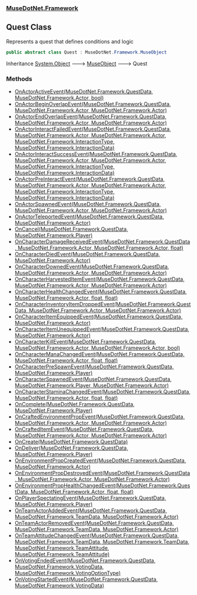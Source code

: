 ### [MuseDotNet.Framework](./MuseDotNet-Framework.md 'MuseDotNet.Framework')
## Quest Class
Represents a quest that defines conditions and logic  
```csharp
public abstract class Quest : MuseDotNet.Framework.MuseObject
```
Inheritance [System.Object](https://docs.microsoft.com/en-us/dotnet/api/System.Object 'System.Object') &#129106; [MuseObject](./MuseObject.md 'MuseDotNet.Framework.MuseObject') &#129106; Quest  
### Methods
- [OnActorActiveEvent(MuseDotNet.Framework.QuestData, MuseDotNet.Framework.Actor, bool)](./Quest-OnActorActiveEvent(QuestData_Actor_bool).md 'MuseDotNet.Framework.Quest.OnActorActiveEvent(MuseDotNet.Framework.QuestData, MuseDotNet.Framework.Actor, bool)')
- [OnActorBeginOverlapEvent(MuseDotNet.Framework.QuestData, MuseDotNet.Framework.Actor, MuseDotNet.Framework.Actor)](./Quest-OnActorBeginOverlapEvent(QuestData_Actor_Actor).md 'MuseDotNet.Framework.Quest.OnActorBeginOverlapEvent(MuseDotNet.Framework.QuestData, MuseDotNet.Framework.Actor, MuseDotNet.Framework.Actor)')
- [OnActorEndOverlapEvent(MuseDotNet.Framework.QuestData, MuseDotNet.Framework.Actor, MuseDotNet.Framework.Actor)](./Quest-OnActorEndOverlapEvent(QuestData_Actor_Actor).md 'MuseDotNet.Framework.Quest.OnActorEndOverlapEvent(MuseDotNet.Framework.QuestData, MuseDotNet.Framework.Actor, MuseDotNet.Framework.Actor)')
- [OnActorInteractFailedEvent(MuseDotNet.Framework.QuestData, MuseDotNet.Framework.Actor, MuseDotNet.Framework.Actor, MuseDotNet.Framework.InteractionType, MuseDotNet.Framework.InteractionData)](./Quest-OnActorInteractFailedEvent(QuestData_Actor_Actor_InteractionType_InteractionData).md 'MuseDotNet.Framework.Quest.OnActorInteractFailedEvent(MuseDotNet.Framework.QuestData, MuseDotNet.Framework.Actor, MuseDotNet.Framework.Actor, MuseDotNet.Framework.InteractionType, MuseDotNet.Framework.InteractionData)')
- [OnActorInteractSuccessEvent(MuseDotNet.Framework.QuestData, MuseDotNet.Framework.Actor, MuseDotNet.Framework.Actor, MuseDotNet.Framework.InteractionType, MuseDotNet.Framework.InteractionData)](./Quest-OnActorInteractSuccessEvent(QuestData_Actor_Actor_InteractionType_InteractionData).md 'MuseDotNet.Framework.Quest.OnActorInteractSuccessEvent(MuseDotNet.Framework.QuestData, MuseDotNet.Framework.Actor, MuseDotNet.Framework.Actor, MuseDotNet.Framework.InteractionType, MuseDotNet.Framework.InteractionData)')
- [OnActorPreInteractEvent(MuseDotNet.Framework.QuestData, MuseDotNet.Framework.Actor, MuseDotNet.Framework.Actor, MuseDotNet.Framework.InteractionType, MuseDotNet.Framework.InteractionData)](./Quest-OnActorPreInteractEvent(QuestData_Actor_Actor_InteractionType_InteractionData).md 'MuseDotNet.Framework.Quest.OnActorPreInteractEvent(MuseDotNet.Framework.QuestData, MuseDotNet.Framework.Actor, MuseDotNet.Framework.Actor, MuseDotNet.Framework.InteractionType, MuseDotNet.Framework.InteractionData)')
- [OnActorSpawnedEvent(MuseDotNet.Framework.QuestData, MuseDotNet.Framework.Actor, MuseDotNet.Framework.Actor)](./Quest-OnActorSpawnedEvent(QuestData_Actor_Actor).md 'MuseDotNet.Framework.Quest.OnActorSpawnedEvent(MuseDotNet.Framework.QuestData, MuseDotNet.Framework.Actor, MuseDotNet.Framework.Actor)')
- [OnActorTeleportedEvent(MuseDotNet.Framework.QuestData, MuseDotNet.Framework.Actor)](./Quest-OnActorTeleportedEvent(QuestData_Actor).md 'MuseDotNet.Framework.Quest.OnActorTeleportedEvent(MuseDotNet.Framework.QuestData, MuseDotNet.Framework.Actor)')
- [OnCancel(MuseDotNet.Framework.QuestData, MuseDotNet.Framework.Player)](./Quest-OnCancel(QuestData_Player).md 'MuseDotNet.Framework.Quest.OnCancel(MuseDotNet.Framework.QuestData, MuseDotNet.Framework.Player)')
- [OnCharacterDamageReceivedEvent(MuseDotNet.Framework.QuestData, MuseDotNet.Framework.Actor, MuseDotNet.Framework.Actor, float)](./Quest-OnCharacterDamageReceivedEvent(QuestData_Actor_Actor_float).md 'MuseDotNet.Framework.Quest.OnCharacterDamageReceivedEvent(MuseDotNet.Framework.QuestData, MuseDotNet.Framework.Actor, MuseDotNet.Framework.Actor, float)')
- [OnCharacterDiedEvent(MuseDotNet.Framework.QuestData, MuseDotNet.Framework.Actor)](./Quest-OnCharacterDiedEvent(QuestData_Actor).md 'MuseDotNet.Framework.Quest.OnCharacterDiedEvent(MuseDotNet.Framework.QuestData, MuseDotNet.Framework.Actor)')
- [OnCharacterDownedEvent(MuseDotNet.Framework.QuestData, MuseDotNet.Framework.Actor, MuseDotNet.Framework.Actor)](./Quest-OnCharacterDownedEvent(QuestData_Actor_Actor).md 'MuseDotNet.Framework.Quest.OnCharacterDownedEvent(MuseDotNet.Framework.QuestData, MuseDotNet.Framework.Actor, MuseDotNet.Framework.Actor)')
- [OnCharacterHarvestedItemEvent(MuseDotNet.Framework.QuestData, MuseDotNet.Framework.Actor, MuseDotNet.Framework.Actor)](./Quest-OnCharacterHarvestedItemEvent(QuestData_Actor_Actor).md 'MuseDotNet.Framework.Quest.OnCharacterHarvestedItemEvent(MuseDotNet.Framework.QuestData, MuseDotNet.Framework.Actor, MuseDotNet.Framework.Actor)')
- [OnCharacterHealthChangedEvent(MuseDotNet.Framework.QuestData, MuseDotNet.Framework.Actor, float, float)](./Quest-OnCharacterHealthChangedEvent(QuestData_Actor_float_float).md 'MuseDotNet.Framework.Quest.OnCharacterHealthChangedEvent(MuseDotNet.Framework.QuestData, MuseDotNet.Framework.Actor, float, float)')
- [OnCharacterInventoryItemDroppedEvent(MuseDotNet.Framework.QuestData, MuseDotNet.Framework.Actor, MuseDotNet.Framework.Actor)](./Quest-OnCharacterInventoryItemDroppedEvent(QuestData_Actor_Actor).md 'MuseDotNet.Framework.Quest.OnCharacterInventoryItemDroppedEvent(MuseDotNet.Framework.QuestData, MuseDotNet.Framework.Actor, MuseDotNet.Framework.Actor)')
- [OnCharacterItemEquippedEvent(MuseDotNet.Framework.QuestData, MuseDotNet.Framework.Actor)](./Quest-OnCharacterItemEquippedEvent(QuestData_Actor).md 'MuseDotNet.Framework.Quest.OnCharacterItemEquippedEvent(MuseDotNet.Framework.QuestData, MuseDotNet.Framework.Actor)')
- [OnCharacterItemUnequippedEvent(MuseDotNet.Framework.QuestData, MuseDotNet.Framework.Actor)](./Quest-OnCharacterItemUnequippedEvent(QuestData_Actor).md 'MuseDotNet.Framework.Quest.OnCharacterItemUnequippedEvent(MuseDotNet.Framework.QuestData, MuseDotNet.Framework.Actor)')
- [OnCharacterKillEvent(MuseDotNet.Framework.QuestData, MuseDotNet.Framework.Actor, MuseDotNet.Framework.Actor, bool)](./Quest-OnCharacterKillEvent(QuestData_Actor_Actor_bool).md 'MuseDotNet.Framework.Quest.OnCharacterKillEvent(MuseDotNet.Framework.QuestData, MuseDotNet.Framework.Actor, MuseDotNet.Framework.Actor, bool)')
- [OnCharacterManaChangedEvent(MuseDotNet.Framework.QuestData, MuseDotNet.Framework.Actor, float, float)](./Quest-OnCharacterManaChangedEvent(QuestData_Actor_float_float).md 'MuseDotNet.Framework.Quest.OnCharacterManaChangedEvent(MuseDotNet.Framework.QuestData, MuseDotNet.Framework.Actor, float, float)')
- [OnCharacterPreSpawnEvent(MuseDotNet.Framework.QuestData, MuseDotNet.Framework.Player)](./Quest-OnCharacterPreSpawnEvent(QuestData_Player).md 'MuseDotNet.Framework.Quest.OnCharacterPreSpawnEvent(MuseDotNet.Framework.QuestData, MuseDotNet.Framework.Player)')
- [OnCharacterSpawnedEvent(MuseDotNet.Framework.QuestData, MuseDotNet.Framework.Player, MuseDotNet.Framework.Actor)](./Quest-OnCharacterSpawnedEvent(QuestData_Player_Actor).md 'MuseDotNet.Framework.Quest.OnCharacterSpawnedEvent(MuseDotNet.Framework.QuestData, MuseDotNet.Framework.Player, MuseDotNet.Framework.Actor)')
- [OnCharacterStaminaChangedEvent(MuseDotNet.Framework.QuestData, MuseDotNet.Framework.Actor, float, float)](./Quest-OnCharacterStaminaChangedEvent(QuestData_Actor_float_float).md 'MuseDotNet.Framework.Quest.OnCharacterStaminaChangedEvent(MuseDotNet.Framework.QuestData, MuseDotNet.Framework.Actor, float, float)')
- [OnComplete(MuseDotNet.Framework.QuestData, MuseDotNet.Framework.Player)](./Quest-OnComplete(QuestData_Player).md 'MuseDotNet.Framework.Quest.OnComplete(MuseDotNet.Framework.QuestData, MuseDotNet.Framework.Player)')
- [OnCraftedEnvironmentPropEvent(MuseDotNet.Framework.QuestData, MuseDotNet.Framework.Actor, MuseDotNet.Framework.Actor)](./Quest-OnCraftedEnvironmentPropEvent(QuestData_Actor_Actor).md 'MuseDotNet.Framework.Quest.OnCraftedEnvironmentPropEvent(MuseDotNet.Framework.QuestData, MuseDotNet.Framework.Actor, MuseDotNet.Framework.Actor)')
- [OnCraftedItemEvent(MuseDotNet.Framework.QuestData, MuseDotNet.Framework.Actor, MuseDotNet.Framework.Actor)](./Quest-OnCraftedItemEvent(QuestData_Actor_Actor).md 'MuseDotNet.Framework.Quest.OnCraftedItemEvent(MuseDotNet.Framework.QuestData, MuseDotNet.Framework.Actor, MuseDotNet.Framework.Actor)')
- [OnCreate(MuseDotNet.Framework.QuestData)](./Quest-OnCreate(QuestData).md 'MuseDotNet.Framework.Quest.OnCreate(MuseDotNet.Framework.QuestData)')
- [OnDeliver(MuseDotNet.Framework.QuestData, MuseDotNet.Framework.Player)](./Quest-OnDeliver(QuestData_Player).md 'MuseDotNet.Framework.Quest.OnDeliver(MuseDotNet.Framework.QuestData, MuseDotNet.Framework.Player)')
- [OnEnvironmentPropCreatedEvent(MuseDotNet.Framework.QuestData, MuseDotNet.Framework.Actor)](./Quest-OnEnvironmentPropCreatedEvent(QuestData_Actor).md 'MuseDotNet.Framework.Quest.OnEnvironmentPropCreatedEvent(MuseDotNet.Framework.QuestData, MuseDotNet.Framework.Actor)')
- [OnEnvironmentPropDestroyedEvent(MuseDotNet.Framework.QuestData, MuseDotNet.Framework.Actor, MuseDotNet.Framework.Actor)](./Quest-OnEnvironmentPropDestroyedEvent(QuestData_Actor_Actor).md 'MuseDotNet.Framework.Quest.OnEnvironmentPropDestroyedEvent(MuseDotNet.Framework.QuestData, MuseDotNet.Framework.Actor, MuseDotNet.Framework.Actor)')
- [OnEnvironmentPropHealthChangedEvent(MuseDotNet.Framework.QuestData, MuseDotNet.Framework.Actor, float, float)](./Quest-OnEnvironmentPropHealthChangedEvent(QuestData_Actor_float_float).md 'MuseDotNet.Framework.Quest.OnEnvironmentPropHealthChangedEvent(MuseDotNet.Framework.QuestData, MuseDotNet.Framework.Actor, float, float)')
- [OnPlayerSpectatingEvent(MuseDotNet.Framework.QuestData, MuseDotNet.Framework.Player)](./Quest-OnPlayerSpectatingEvent(QuestData_Player).md 'MuseDotNet.Framework.Quest.OnPlayerSpectatingEvent(MuseDotNet.Framework.QuestData, MuseDotNet.Framework.Player)')
- [OnTeamActorAddedEvent(MuseDotNet.Framework.QuestData, MuseDotNet.Framework.TeamData, MuseDotNet.Framework.Actor)](./Quest-OnTeamActorAddedEvent(QuestData_TeamData_Actor).md 'MuseDotNet.Framework.Quest.OnTeamActorAddedEvent(MuseDotNet.Framework.QuestData, MuseDotNet.Framework.TeamData, MuseDotNet.Framework.Actor)')
- [OnTeamActorRemovedEvent(MuseDotNet.Framework.QuestData, MuseDotNet.Framework.TeamData, MuseDotNet.Framework.Actor)](./Quest-OnTeamActorRemovedEvent(QuestData_TeamData_Actor).md 'MuseDotNet.Framework.Quest.OnTeamActorRemovedEvent(MuseDotNet.Framework.QuestData, MuseDotNet.Framework.TeamData, MuseDotNet.Framework.Actor)')
- [OnTeamAttitudeChangedEvent(MuseDotNet.Framework.QuestData, MuseDotNet.Framework.TeamData, MuseDotNet.Framework.TeamData, MuseDotNet.Framework.TeamAttitude, MuseDotNet.Framework.TeamAttitude)](./Quest-OnTeamAttitudeChangedEvent(QuestData_TeamData_TeamData_TeamAttitude_TeamAttitude).md 'MuseDotNet.Framework.Quest.OnTeamAttitudeChangedEvent(MuseDotNet.Framework.QuestData, MuseDotNet.Framework.TeamData, MuseDotNet.Framework.TeamData, MuseDotNet.Framework.TeamAttitude, MuseDotNet.Framework.TeamAttitude)')
- [OnVotingEndedEvent(MuseDotNet.Framework.QuestData, MuseDotNet.Framework.VotingData, MuseDotNet.Framework.VotingOptionType)](./Quest-OnVotingEndedEvent(QuestData_VotingData_VotingOptionType).md 'MuseDotNet.Framework.Quest.OnVotingEndedEvent(MuseDotNet.Framework.QuestData, MuseDotNet.Framework.VotingData, MuseDotNet.Framework.VotingOptionType)')
- [OnVotingStartedEvent(MuseDotNet.Framework.QuestData, MuseDotNet.Framework.VotingData)](./Quest-OnVotingStartedEvent(QuestData_VotingData).md 'MuseDotNet.Framework.Quest.OnVotingStartedEvent(MuseDotNet.Framework.QuestData, MuseDotNet.Framework.VotingData)')
